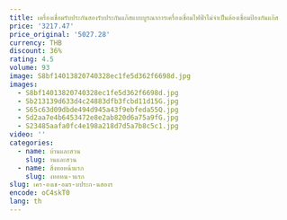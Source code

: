 ```yaml
---
title: เครื่องเชื่อมรับประกันสองรับประกันแก๊สแบบบูรณาการเครื่องเชื่อมไฟฟ้าไม่จําเป็นต้องเชื่อมป้องกันแก๊ส
price: '3217.47'
price_original: '5027.28'
currency: THB
discount: 36%
rating: 4.5
volume: 93
image: S8bf14013820740328ec1fe5d362f6698d.jpg
images:
  - S8bf14013820740328ec1fe5d362f6698d.jpg
  - Sb213139d633d4c24883dfb3fcbd11d15G.jpg
  - S65c63d09dbde494d945a43f9ebfeda55Q.jpg
  - Sd2aa7e4b6453472e8e2ab820d6a75a9fG.jpg
  - S23485aafa0fc4e198a218d7d5a7b8c5c1.jpg
video: ''
categories:
  - name: บ้านและสวน
    slug: านและสวน
  - name: สิ่งทอหน้าแรก
    slug: งทอหน-าแรก
slug: เคร-องเช-อมร-บประก-นสองร
encode: oC4skT0
lang: th
---
```

  